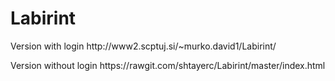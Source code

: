 # Labirint
<p>
Version with login http://www2.scptuj.si/~murko.david1/Labirint/
</p>
<p>
Version without login https://rawgit.com/shtayerc/Labirint/master/index.html
</p>
